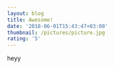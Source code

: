 ```yaml
---
layout: blog
title: Awesome!
date: '2018-06-01T15:43:47+03:00'
thumbnail: /pictures/picture.jpg
rating: '5'
---
```

heyy
